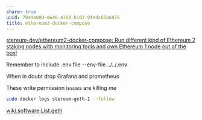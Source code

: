 ```yaml
---
share: true
uuid: 7849a00d-d6e6-4760-b1d2-9fedc65a8875
title: ethereum2-docker-compose
---
```

[stereum-dev/ethereum2-docker-compose: Run different kind of Ethereum 2 staking nodes with monitoring tools and own Ethereum 1 node out of the box!](https://github.com/stereum-dev/ethereum2-docker-compose)

Remember to include .env file --env-file ../../.env

When in doubt drop Grafana and prometheus

These write permission issues are killing me

``` bash
sudo docker logs stereum-geth-1 --follow
```

[wiki.software.List.geth](/dentropydaemon-wiki/Software/List/geth)